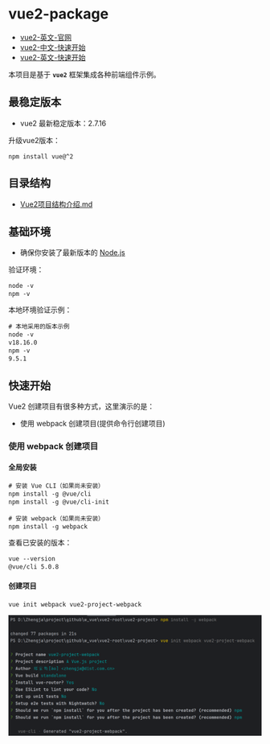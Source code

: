 # vue2-package

- [vue2-英文-官网](https://v2.vuejs.org/)
- [vue2-中文-快速开始](https://v2.cn.vuejs.org/v2/guide/)
- [vue2-英文-快速开始](https://v2.vuejs.org/v2/guide/)

本项目是基于 **`vue2`** 框架集成各种前端组件示例。

## 最稳定版本

* vue2 最新稳定版本：2.7.16

升级vue2版本：

```shell
npm install vue@^2
```

## 目录结构

- [Vue2项目结构介绍.md](docs/Vue2项目结构介绍.md)

## 基础环境

- 确保你安装了最新版本的 [Node.js](https://nodejs.org/)

验证环境：

```shell
node -v
npm -v
```

本地环境验证示例：

```shell
# 本地采用的版本示例
node -v
v18.16.0
npm -v
9.5.1
```

## 快速开始

Vue2 创建项目有很多种方式，这里演示的是：

- 使用 webpack 创建项目(提供命令行创建项目)

### 使用 webpack 创建项目

#### 全局安装

```shell
# 安装 Vue CLI（如果尚未安装）
npm install -g @vue/cli
npm install -g @vue/cli-init

# 安装 webpack（如果尚未安装）
npm install -g webpack
```

查看已安装的版本：

```shell
vue --version
@vue/cli 5.0.8
```

#### 创建项目

```shell
vue init webpack vue2-project-webpack
``` 

![使用webpack创建项目.png](./docs/使用webpack创建项目.png)